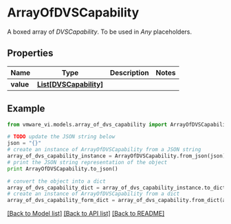 # ArrayOfDVSCapability

A boxed array of *DVSCapability*. To be used in *Any* placeholders. 

## Properties
Name | Type | Description | Notes
------------ | ------------- | ------------- | -------------
**value** | [**List[DVSCapability]**](DVSCapability.md) |  | 

## Example

```python
from vmware_vi.models.array_of_dvs_capability import ArrayOfDVSCapability

# TODO update the JSON string below
json = "{}"
# create an instance of ArrayOfDVSCapability from a JSON string
array_of_dvs_capability_instance = ArrayOfDVSCapability.from_json(json)
# print the JSON string representation of the object
print ArrayOfDVSCapability.to_json()

# convert the object into a dict
array_of_dvs_capability_dict = array_of_dvs_capability_instance.to_dict()
# create an instance of ArrayOfDVSCapability from a dict
array_of_dvs_capability_form_dict = array_of_dvs_capability.from_dict(array_of_dvs_capability_dict)
```
[[Back to Model list]](../README.md#documentation-for-models) [[Back to API list]](../README.md#documentation-for-api-endpoints) [[Back to README]](../README.md)


